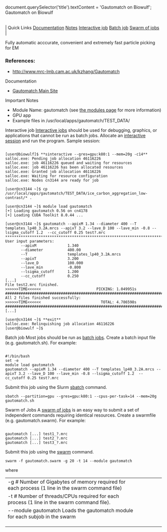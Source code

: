 

document.querySelector('title').textContent = 'Gautomatch on Biowulf';
Gautomatch on Biowulf


|  |
| --- |
| 
Quick Links
[Documentation](#doc)
[Notes](#notes)
[Interactive job](#int) 
[Batch job](#sbatch) 
[Swarm of jobs](#swarm) 
 |



Fully automatic acccurate, convenient and extremely fast particle picking for EM 



### References:


* http://www.mrc-lmb.cam.ac.uk/kzhang/Gautomatch


Documentation
* [Gautomatch Main Site](https://www.mrc-lmb.cam.ac.uk/kzhang/Gautomatch/)


Important Notes
* Module Name: gautomatch (see [the modules page](/apps/modules.html) for more information)
* GPU app
* Example files in /usr/local/apps/gautomatch/TEST\_DATA/



Interactive job
[Interactive jobs](/docs/userguide.html#int) should be used for debugging, graphics, or applications that cannot be run as batch jobs.
Allocate an [interactive session](/docs/userguide.html#int) and run the program. Sample session:



```

[user@biowulf]$ **sinteractive --gres=gpu:k80:1 --mem=20g -c14**
salloc.exe: Pending job allocation 46116226
salloc.exe: job 46116226 queued and waiting for resources
salloc.exe: job 46116226 has been allocated resources
salloc.exe: Granted job allocation 46116226
salloc.exe: Waiting for resource configuration
salloc.exe: Nodes cn3144 are ready for job

[user@cn3144 ~]$ cp /usr/local/apps/gautomatch/TEST_DATA/ice_carbon_aggregation_low-contrast/* .

[user@cn3144 ~]$ module load gautomatch
[+] Loading gautomatch 0.56 on cn4178
[+] Loading CUDA Toolkit 8.0.44 ...

[user@cn3144 ~]$ gautomatch --apixM 1.34 --diameter 400 --T templates_lp40_3.2A.mrcs --apixT 3.2 --lave_D 100 --lave_min -0.8 --lsigma_cutoff 1.2  --cc_cutoff 0.25 test?.mrc
***************************************************************************************************
User input parameters:
       --apixM              1.340
       --diameter           400.00
       --T                  templates_lp40_3.2A.mrcs
       --apixT              3.200
       --lave_D             100.000
       --lave_min           -0.800
       --lsigma_cutoff      1.200
       --cc_cutoff          0.250
[...]
File test2.mrc finished.
>>>>>>TIME<<<<<<                         PICKING: 1.049951s
#################################################################################################################################
All 2 files finished successfully:
>>>>>>TIME<<<<<<                           TOTAL: 4.786598s
#################################################################################################################################
[...]

[user@cn3144 ~]$ **exit**
salloc.exe: Relinquishing job allocation 46116226
[user@biowulf ~]$

```


Batch job
Most jobs should be run as [batch jobs](/docs/userguide.html#submit).
Create a batch input file (e.g. gautomatch.sh). For example:



```

#!/bin/bash
set -e
module load gautomatch
gautomatch --apixM 1.34 --diameter 400 --T templates_lp40_3.2A.mrcs --apixT 3.2 --lave_D 100 --lave_min -0.8 --lsigma_cutoff 1.2  --cc_cutoff 0.25 test?.mrc

```

Submit this job using the Slurm [sbatch](/docs/userguide.html) command.



```
sbatch --partition=gpu --gres=gpu:k80:1 --cpus-per-task=14 --mem=20g gautomatch.sh
```

Swarm of Jobs 
A [swarm of jobs](/apps/swarm.html) is an easy way to submit a set of independent commands requiring identical resources.
Create a swarmfile (e.g. gautomatch.swarm). For example:



```

gautomatch [...] test1_?.mrc
gautomatch [...] test2_?.mrc
gautomatch [...] test3_?.mrc

```

Submit this job using the [swarm](/apps/swarm.html) command.



```
swarm -f gautomatch.swarm -g 20 -t 14 --module gautomatch
```

where


|  |  |  |  |  |  |
| --- | --- | --- | --- | --- | --- |
| -g *#*  Number of Gigabytes of memory required for each process (1 line in the swarm command file)
 | -t *#* Number of threads/CPUs required for each process (1 line in the swarm command file).
 | --module gautomatch Loads the gautomatch module for each subjob in the swarm 
 | |
 | |
 | |








